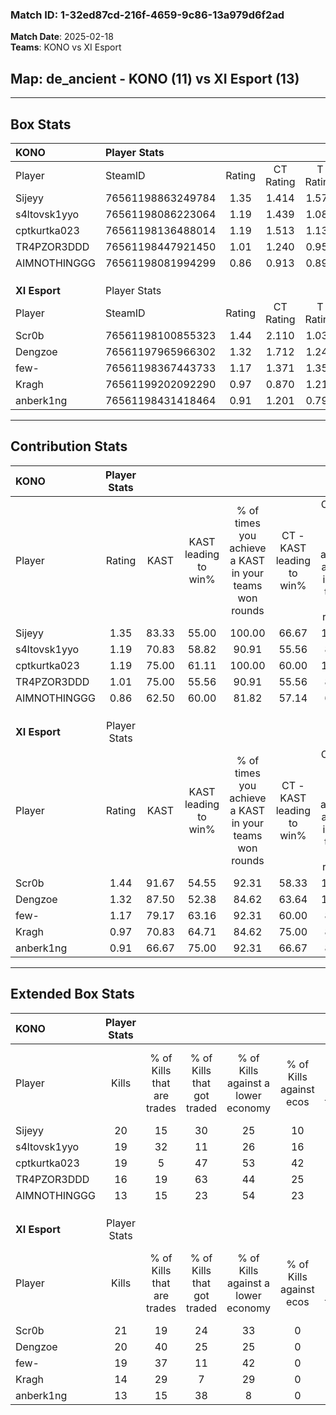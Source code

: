 ### Match ID: 1-32ed87cd-216f-4659-9c86-13a979d6f2ad  
**Match Date**: 2025-02-18  
**Teams**: KONO vs XI Esport  

## **Map**: de_ancient - KONO (11) vs XI Esport (13)  
---  

## Box Stats  

| **KONO**      | Player Stats      |        |           |          |       |      |       |         |        |      |     |
| :- | :- | :-: | :-: | :-: | :-: | :-: | :-: | :-: | :-: | :-: | :-: |
| Player        | SteamID           | Rating | CT Rating | T Rating | KAST  | ADR  | Kills | Assists | Deaths | K/D  | HS% |
| Sijeyy        | 76561198863249784 |  1.35  |   1.414   |  1.570   | 83.33 | 91.1 |  20   |    6    |   16   | 1.25 | 50  |
| s4ltovsk1yyo  | 76561198086223064 |  1.19  |   1.439   |  1.081   | 70.83 | 74.6 |  19   |    6    |   15   | 1.27 | 31  |
| cptkurtka023  | 76561198136488014 |  1.19  |   1.513   |  1.131   | 75.00 | 91.9 |  19   |   11    |   20   | 0.95 | 57  |
| TR4PZOR3DDD   | 76561198447921450 |  1.01  |   1.240   |  0.958   | 75.00 | 77.1 |  16   |    5    |   20   | 0.80 | 56  |
| AIMNOTHINGGG  | 76561198081994299 |  0.86  |   0.913   |  0.894   | 62.50 | 71.8 |  13   |    5    |   17   | 0.76 | 69  |
|               |                   |        |           |          |       |      |       |         |        |      |     |
|               |                   |        |           |          |       |      |       |         |        |      |     |
|               |                   |        |           |          |       |      |       |         |        |      |     |
| **XI Esport** | Player Stats      |        |           |          |       |      |       |         |        |      |     |
| Player        | SteamID           | Rating | CT Rating | T Rating | KAST  | ADR  | Kills | Assists | Deaths | K/D  | HS% |
| Scr0b         | 76561198100855323 |  1.44  |   2.110   |  1.037   | 91.67 | 93.0 |  21   |    8    |   17   | 1.24 | 23  |
| Dengzoe       | 76561197965966302 |  1.32  |   1.712   |  1.248   | 87.50 | 80.2 |  20   |    6    |   17   | 1.18 | 55  |
| few-          | 76561198367443733 |  1.17  |   1.371   |  1.353   | 79.17 | 73.0 |  19   |    4    |   18   | 1.06 | 63  |
| Kragh         | 76561199202092290 |  0.97  |   0.870   |  1.210   | 70.83 | 77.7 |  14   |   10    |   18   | 0.78 | 64  |
| anberk1ng     | 76561198431418464 |  0.91  |   1.201   |  0.797   | 66.67 | 73.8 |  13   |   13    |   18   | 0.72 | 46  |
---  

## Contribution Stats  

| **KONO**      | Player Stats |       |                      |                                                        |                           |                                                             |                          |                                                            |
| :- | :-: | :-: | :-: | :-: | :-: | :-: | :-: | :-: |
| Player        |    Rating    | KAST  | KAST leading to win% | % of times you achieve a KAST in your teams won rounds | CT - KAST leading to win% | CT - % of times you achieve a KAST in your teams won rounds | T - KAST leading to win% | T - % of times you achieve a KAST in your teams won rounds |
| Sijeyy        |     1.35     | 83.33 |        55.00         |                         100.00                         |           66.67           |                           100.00                            |          45.45           |                           100.00                           |
| s4ltovsk1yyo  |     1.19     | 70.83 |        58.82         |                         90.91                          |           55.56           |                            83.33                            |          62.50           |                           100.00                           |
| cptkurtka023  |     1.19     | 75.00 |        61.11         |                         100.00                         |           60.00           |                           100.00                            |          62.50           |                           100.00                           |
| TR4PZOR3DDD   |     1.01     | 75.00 |        55.56         |                         90.91                          |           55.56           |                            83.33                            |          55.56           |                           100.00                           |
| AIMNOTHINGGG  |     0.86     | 62.50 |        60.00         |                         81.82                          |           57.14           |                            66.67                            |          62.50           |                           100.00                           |
|               |              |       |                      |                                                        |                           |                                                             |                          |                                                            |
|               |              |       |                      |                                                        |                           |                                                             |                          |                                                            |
|               |              |       |                      |                                                        |                           |                                                             |                          |                                                            |
| **XI Esport** | Player Stats |       |                      |                                                        |                           |                                                             |                          |                                                            |
| Player        |    Rating    | KAST  | KAST leading to win% | % of times you achieve a KAST in your teams won rounds | CT - KAST leading to win% | CT - % of times you achieve a KAST in your teams won rounds | T - KAST leading to win% | T - % of times you achieve a KAST in your teams won rounds |
| Scr0b         |     1.44     | 91.67 |        54.55         |                         92.31                          |           58.33           |                           100.00                            |          50.00           |                           83.33                            |
| Dengzoe       |     1.32     | 87.50 |        52.38         |                         84.62                          |           63.64           |                           100.00                            |          40.00           |                           66.67                            |
| few-          |     1.17     | 79.17 |        63.16         |                         92.31                          |           60.00           |                            85.71                            |          66.67           |                           100.00                           |
| Kragh         |     0.97     | 70.83 |        64.71         |                         84.62                          |           75.00           |                            85.71                            |          55.56           |                           83.33                            |
| anberk1ng     |     0.91     | 66.67 |        75.00         |                         92.31                          |           66.67           |                            85.71                            |          85.71           |                           100.00                           |
---  

## Extended Box Stats  

| **KONO**      | Player Stats |                            |                            |                                    |                         |                              |                                 |        |                             |                                     |                          |                               |                            |
| :- | :-: | :-: | :-: | :-: | :-: | :-: | :-: | :-: | :-: | :-: | :-: | :-: | :-: |
| Player        |    Kills     | % of Kills that are trades | % of Kills that got traded | % of Kills against a lower economy | % of Kills against ecos | % of Kills that are flawless | % of Kills that are close duels | Deaths | % of Deaths that get traded | % of Deaths against a lower economy | % of Deaths against ecos | % of Deaths that are flawless | % of Deaths that are close |
| Sijeyy        |      20      |             15             |             30             |                 25                 |           10            |              65              |                5                |   16   |             25              |                 25                  |            6             |              75               |             6              |
| s4ltovsk1yyo  |      19      |             32             |             11             |                 26                 |           16            |              74              |                5                |   15   |             20              |                 33                  |            13            |              80               |             0              |
| cptkurtka023  |      19      |             5              |             47             |                 53                 |           42            |              63              |               16                |   20   |             30              |                 30                  |            15            |              60               |             5              |
| TR4PZOR3DDD   |      16      |             19             |             63             |                 44                 |           25            |              63              |               19                |   20   |             20              |                 15                  |            5             |              50               |             15             |
| AIMNOTHINGGG  |      13      |             15             |             23             |                 54                 |           23            |              69              |                8                |   17   |             12              |                 18                  |            6             |              53               |             6              |
|               |              |                            |                            |                                    |                         |                              |                                 |        |                             |                                     |                          |                               |                            |
|               |              |                            |                            |                                    |                         |                              |                                 |        |                             |                                     |                          |                               |                            |
|               |              |                            |                            |                                    |                         |                              |                                 |        |                             |                                     |                          |                               |                            |
| **XI Esport** | Player Stats |                            |                            |                                    |                         |                              |                                 |        |                             |                                     |                          |                               |                            |
| Player        |    Kills     | % of Kills that are trades | % of Kills that got traded | % of Kills against a lower economy | % of Kills against ecos | % of Kills that are flawless | % of Kills that are close duels | Deaths | % of Deaths that get traded | % of Deaths against a lower economy | % of Deaths against ecos | % of Deaths that are flawless | % of Deaths that are close |
| Scr0b         |      21      |             19             |             24             |                 33                 |            0            |              81              |                0                |   17   |             35              |                 12                  |            0             |              71               |             18             |
| Dengzoe       |      20      |             40             |             25             |                 25                 |            0            |              40              |                5                |   17   |             41              |                 29                  |            0             |              53               |             6              |
| few-          |      19      |             37             |             11             |                 42                 |            0            |              47              |               16                |   18   |             44              |                 11                  |            0             |              78               |             11             |
| Kragh         |      14      |             29             |             7              |                 29                 |            0            |              71              |               14                |   18   |             22              |                 11                  |            0             |              56               |             11             |
| anberk1ng     |      13      |             15             |             38             |                 8                  |            0            |              69              |                0                |   18   |             22              |                 22                  |            0             |              72               |             6              |
